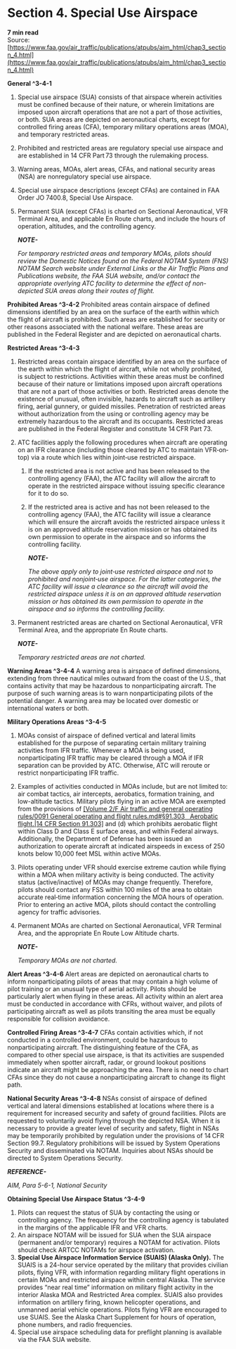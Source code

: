 # Section 4. Special Use Airspace
**7 min read**  
Source: [https://www.faa.gov/air_traffic/publications/atpubs/aim_html/chap3_section_4.html](https://www.faa.gov/air_traffic/publications/atpubs/aim_html/chap3_section_4.html)

<div>

**General ^3-4-1**

1.  Special use airspace (SUA) consists of that airspace wherein activities must be confined because of their nature, or wherein limitations are imposed upon aircraft operations that are not a part of those activities, or both. SUA areas are depicted on aeronautical charts, except for controlled firing areas (CFA), temporary military operations areas (MOA), and temporary restricted areas.
2.  Prohibited and restricted areas are regulatory special use airspace and are established in 14 CFR Part 73 through the rulemaking process.
3.  Warning areas, MOAs, alert areas, CFAs, and national security areas (NSA) are nonregulatory special use airspace.
4.  Special use airspace descriptions (except CFAs) are contained in FAA Order JO 7400.8, Special Use Airspace.
5.  Permanent SUA (except CFAs) is charted on Sectional Aeronautical, VFR Terminal Area, and applicable En Route charts, and include the hours of operation, altitudes, and the controlling agency.
    <div>

    <em>**NOTE-**</em>

    <em>For temporary restricted areas and temporary MOAs, pilots should review the Domestic Notices found on the Federal NOTAM System (FNS) NOTAM Search website under External Links or the Air Traffic Plans and Publications website, the FAA SUA website, and/or contact the appropriate overlying ATC facility to determine the effect of non-depicted SUA areas along their routes of flight.</em>

    </div>

**Prohibited Areas ^3-4-2** Prohibited areas contain airspace of defined dimensions identified by an area on the surface of the earth within which the flight of aircraft is prohibited. Such areas are established for security or other reasons associated with the national welfare. These areas are published in the Federal Register and are depicted on aeronautical charts.

**Restricted Areas ^3-4-3**

1.  Restricted areas contain airspace identified by an area on the surface of the earth within which the flight of aircraft, while not wholly prohibited, is subject to restrictions. Activities within these areas must be confined because of their nature or limitations imposed upon aircraft operations that are not a part of those activities or both. Restricted areas denote the existence of unusual, often invisible, hazards to aircraft such as artillery firing, aerial gunnery, or guided missiles. Penetration of restricted areas without authorization from the using or controlling agency may be extremely hazardous to the aircraft and its occupants. Restricted areas are published in the Federal Register and constitute 14 CFR Part 73.
2.  ATC facilities apply the following procedures when aircraft are operating on an IFR clearance (including those cleared by ATC to maintain VFR‐on‐top) via a route which lies within joint‐use restricted airspace.
    1.  If the restricted area is not active and has been released to the controlling agency (FAA), the ATC facility will allow the aircraft to operate in the restricted airspace without issuing specific clearance for it to do so.
    2.  If the restricted area is active and has not been released to the controlling agency (FAA), the ATC facility will issue a clearance which will ensure the aircraft avoids the restricted airspace unless it is on an approved altitude reservation mission or has obtained its own permission to operate in the airspace and so informs the controlling facility.
        <div>

        <em>**NOTE-**</em>

        <em>The above apply only to joint‐use restricted airspace and not to prohibited and nonjoint‐use airspace. For the latter categories, the ATC facility will issue a clearance so the aircraft will avoid the restricted airspace unless it is on an approved altitude reservation mission or has obtained its own permission to operate in the airspace and so informs the controlling facility.</em>

        </div>
3.  Permanent restricted areas are charted on Sectional Aeronautical, VFR Terminal Area, and the appropriate En Route charts.
    <div>

    <em>**NOTE-**</em>

    <em>Temporary restricted areas are not charted.</em>

    </div>

**Warning Areas ^3-4-4** A warning area is airspace of defined dimensions, extending from three nautical miles outward from the coast of the U.S., that contains activity that may be hazardous to nonparticipating aircraft. The purpose of such warning areas is to warn nonparticipating pilots of the potential danger. A warning area may be located over domestic or international waters or both.

**Military Operations Areas ^3-4-5**

1.  MOAs consist of airspace of defined vertical and lateral limits established for the purpose of separating certain military training activities from IFR traffic. Whenever a MOA is being used, nonparticipating IFR traffic may be cleared through a MOA if IFR separation can be provided by ATC. Otherwise, ATC will reroute or restrict nonparticipating IFR traffic.
2.  Examples of activities conducted in MOAs include, but are not limited to: air combat tactics, air intercepts, aerobatics, formation training, and low-altitude tactics. Military pilots flying in an active MOA are exempted from the provisions of [[Volume 2/F Air traffic and general operating rules/0091 General operating and flight rules.md#§91.303   Aerobatic flight.|14 CFR Section 91.303]](c) and (d) which prohibits aerobatic flight within Class D and Class E surface areas, and within Federal airways. Additionally, the Department of Defense has been issued an authorization to operate aircraft at indicated airspeeds in excess of 250 knots below 10,000 feet MSL within active MOAs.
3.  Pilots operating under VFR should exercise extreme caution while flying within a MOA when military activity is being conducted. The activity status (active/inactive) of MOAs may change frequently. Therefore, pilots should contact any FSS within 100 miles of the area to obtain accurate real‐time information concerning the MOA hours of operation. Prior to entering an active MOA, pilots should contact the controlling agency for traffic advisories.
4.  Permanent MOAs are charted on Sectional Aeronautical, VFR Terminal Area, and the appropriate En Route Low Altitude charts.
    <div>

    <em>**NOTE-**</em>

    <em>Temporary MOAs are not charted.</em>

    </div>

**Alert Areas ^3-4-6** Alert areas are depicted on aeronautical charts to inform nonparticipating pilots of areas that may contain a high volume of pilot training or an unusual type of aerial activity. Pilots should be particularly alert when flying in these areas. All activity within an alert area must be conducted in accordance with CFRs, without waiver, and pilots of participating aircraft as well as pilots transiting the area must be equally responsible for collision avoidance.

**Controlled Firing Areas ^3-4-7** CFAs contain activities which, if not conducted in a controlled environment, could be hazardous to nonparticipating aircraft. The distinguishing feature of the CFA, as compared to other special use airspace, is that its activities are suspended immediately when spotter aircraft, radar, or ground lookout positions indicate an aircraft might be approaching the area. There is no need to chart CFAs since they do not cause a nonparticipating aircraft to change its flight path.

**National Security Areas ^3-4-8** NSAs consist of airspace of defined vertical and lateral dimensions established at locations where there is a requirement for increased security and safety of ground facilities. Pilots are requested to voluntarily avoid flying through the depicted NSA. When it is necessary to provide a greater level of security and safety, flight in NSAs may be temporarily prohibited by regulation under the provisions of 14 CFR Section 99.7. Regulatory prohibitions will be issued by System Operations Security and disseminated via NOTAM. Inquiries about NSAs should be directed to System Operations Security.

<div>

<em>**REFERENCE-**</em>

<em> AIM, Para 5-6-1, National Security </em>

</div>

**Obtaining Special Use Airspace Status ^3-4-9**

1.  Pilots can request the status of SUA by contacting the using or controlling agency. The frequency for the controlling agency is tabulated in the margins of the applicable IFR and VFR charts.
2.  An airspace NOTAM will be issued for SUA when the SUA airspace (permanent and/or temporary) requires a NOTAM for activation. Pilots should check ARTCC NOTAMs for airspace activation.
3.  **Special Use Airspace Information Service (SUAIS) (Alaska Only).** The SUAIS is a 24-hour service operated by the military that provides civilian pilots, flying VFR, with information regarding military flight operations in certain MOAs and restricted airspace within central Alaska. The service provides “near real time” information on military flight activity in the interior Alaska MOA and Restricted Area complex. SUAIS also provides information on artillery firing, known helicopter operations, and unmanned aerial vehicle operations. Pilots flying VFR are encouraged to use SUAIS. See the Alaska Chart Supplement for hours of operation, phone numbers, and radio frequencies.
4.  Special use airspace scheduling data for preflight planning is available via the FAA SUA website.

</div>